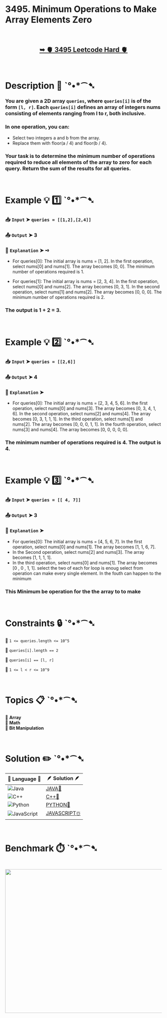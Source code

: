 # 3495. Minimum Operations to Make Array Elements Zero

</br>

<h2 align="center"> 

<a href="https://leetcode.com/problems/minimum-operations-to-make-array-elements-zero/description/?envType=daily-question&envId=2025-09-06"><strong>➥ 🫀 3495 Leetcode Hard 🫀 </strong></a>
</h2>

</br>

# Description 📜 ˋ°•*⁀➷

### You are given a 2D array `queries`, where `queries[i]` is of the form `[l, r]`. Each `queries[i]` defines an array of integers nums consisting of elements ranging from l to r, both inclusive.

### In one operation, you can:

- Select two integers a and b from the array.
- Replace them with floor(a / 4) and floor(b / 4).

### Your task is to determine the minimum number of operations required to reduce all elements of the array to zero for each query. Return the sum of the results for all queries.

</br>

# Example 💡 1️⃣ ˋ°•*⁀➷

  ### 📥 `Input`  ➤ `queries = [[1,2],[2,4]]`

  ### 📤 `Output`  ➤ 3

  ### 🔦 `Explanation`  ➤ ➺

  - For queries[0]: The initial array is nums = [1, 2]. In the first operation, select nums[0] and nums[1]. The array becomes [0, 0]. The minimum number of operations required is 1.

  - For queries[1]: The initial array is nums = [2, 3, 4]. In the first operation, select nums[0] and nums[2]. The array becomes [0, 3, 1]. In the second operation, select nums[1] and nums[2]. The array becomes [0, 0, 0]. The minimum number of operations required is 2.
  
  ### The output is 1 + 2 = 3.

</br>

# Example 💡 2️⃣ ˋ°•*⁀➷

  ### 📥 `Input` ➤ `queries = [[2,6]]`

  ### 📤 `Output`  ➤ 4

  ### 🔦 `Explanation` ➤
  
  - For queries[0]: The initial array is nums = [2, 3, 4, 5, 6]. In the first operation, select nums[0] and nums[3]. The array becomes [0, 3, 4, 1, 6]. In the second operation, select nums[2] and nums[4]. The array becomes [0, 3, 1, 1, 1]. In the third operation, select nums[1] and nums[2]. The array becomes [0, 0, 0, 1, 1]. In the fourth operation, select nums[3] and nums[4]. The array becomes [0, 0, 0, 0, 0].
  
  ### The minimum number of operations required is 4. The output is 4.

</br>

# Example 💡 3️⃣ ˋ°•*⁀➷

  ### 📥 `Input` ➤ `queries = [[ 4, 7]]`

  ### 📤 `Output`  ➤ 3

  ### 🔦 `Explanation`  ➤

  - For queries[0]: The initial array is nums = [4, 5, 6, 7]. In the first operation, select nums[0] and nums[1]. The array becomes [1, 1, 6, 7].
   - In the Second operation, select nums[2] and nums[3]. The array becomes [1, 1, 1, 1].
  -  In the third operation, select nums[0] and nums[1]. The array becomes [0 , 0 , 1, 1]. select the two of each for loop is enoug
 select from operation can make every single element. In the fouth can happen to the minimum

  ### This Minimum be operation for the the array to to make

</br>

# Constraints 🔒 ˋ°•*⁀➷

🔹 `1 <= queries.length <= 10^5` </br>

🔹 `queries[i].length == 2` </br>

🔹 `queries[i] == [l, r]` </br>

🔹 `1 <= l < r <= 10^9` </br>

</br>

# Topics 📋 ˋ°•*⁀➷

🔸 **Array** </br>
🔸 **Math** </br>
🔸 **Bit Manipulation** </br>

</br>

# Solution ✏️ ˋ°•*⁀➷

| 📒 Language 📒  | 🪶 Solution 🪶 |
| ------------- | ------------- |
|  ![Java](https://img.shields.io/badge/java-%23ED8B00.svg?style=for-the-badge&logo=openjdk&logoColor=white)  | [JAVA🍁](https://github.com/Prakhar-002/LEETCODE/blob/main/%F0%9F%8D%84%20Daily%20Challenge%202025%20%F0%9F%8D%B3/%F0%9F%94%AC%20Examine%20Thoroughly%20%F0%9F%A7%AC/09%20Sep%20%F0%9F%8E%83/06%20-%2009%20-%202025%20---%203495.%20Minimum%20Operations%20to%20Make%20Array%20Elements%20Zero%20%E2%98%83%EF%B8%8F%20%F0%9F%8D%81%20%F0%9F%8D%B0%20%F0%9F%8E%B2/%F0%9F%8D%81JAVA%20-%203495.%20Minimum%20Operations%20to%20Make%20Array%20Elements%20Zero.java) |
|  ![C++](https://img.shields.io/badge/c++-%2300599C.svg?style=for-the-badge&logo=c%2B%2B&logoColor=white)  | [C++🎲](https://github.com/Prakhar-002/LEETCODE/blob/main/%F0%9F%8D%84%20Daily%20Challenge%202025%20%F0%9F%8D%B3/%F0%9F%94%AC%20Examine%20Thoroughly%20%F0%9F%A7%AC/09%20Sep%20%F0%9F%8E%83/06%20-%2009%20-%202025%20---%203495.%20Minimum%20Operations%20to%20Make%20Array%20Elements%20Zero%20%E2%98%83%EF%B8%8F%20%F0%9F%8D%81%20%F0%9F%8D%B0%20%F0%9F%8E%B2/%F0%9F%8E%B2CPP%20-%203495.%20Minimum%20Operations%20to%20Make%20Array%20Elements%20Zero.cpp)  |
|  ![Python](https://img.shields.io/badge/python-3670A0?style=for-the-badge&logo=python&logoColor=ffdd54)    | [PYTHON🍰](https://github.com/Prakhar-002/LEETCODE/blob/main/%F0%9F%8D%84%20Daily%20Challenge%202025%20%F0%9F%8D%B3/%F0%9F%94%AC%20Examine%20Thoroughly%20%F0%9F%A7%AC/09%20Sep%20%F0%9F%8E%83/06%20-%2009%20-%202025%20---%203495.%20Minimum%20Operations%20to%20Make%20Array%20Elements%20Zero%20%E2%98%83%EF%B8%8F%20%F0%9F%8D%81%20%F0%9F%8D%B0%20%F0%9F%8E%B2/%F0%9F%8D%B0PYTHON%20-%203495.%20Minimum%20Operations%20to%20Make%20Array%20Elements%20Zero.py) |
| ![JavaScript](https://img.shields.io/badge/javascript-%23323330.svg?style=for-the-badge&logo=javascript&logoColor=%23F7DF1E)   | [JAVASCRIPT☃️](https://github.com/Prakhar-002/LEETCODE/blob/main/%F0%9F%8D%84%20Daily%20Challenge%202025%20%F0%9F%8D%B3/%F0%9F%94%AC%20Examine%20Thoroughly%20%F0%9F%A7%AC/09%20Sep%20%F0%9F%8E%83/06%20-%2009%20-%202025%20---%203495.%20Minimum%20Operations%20to%20Make%20Array%20Elements%20Zero%20%E2%98%83%EF%B8%8F%20%F0%9F%8D%81%20%F0%9F%8D%B0%20%F0%9F%8E%B2/%E2%98%83%EF%B8%8FJAVASCRIPT%20-%203495.%20Minimum%20Operations%20to%20Make%20Array%20Elements%20.js) |

</br>

# Benchmark ⏱️ ˋ°•*⁀➷

<h1  align="center" >

<img src ="https://github.com/user-attachments/assets/aec62250-4587-4da7-98bf-74f2196c5f49" width = "700px" height="462px" />

</h1>
